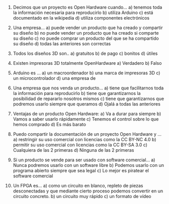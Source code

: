 1. Decimos que un proyecto es Open Hardware cuando...
a) tenemos toda la información necesaria para reproducirlo
b) utiliza Arduino
c) está documentado en la wikipedia
d) utiliza componentes electrónicos

1. Una empresa...
a) puede vender un producto que ha creado y compartir su diseño
b) no puede vender un producto que ha creado si comparte su diseño
c) no puede comprar un producto del que se ha compartido su diseño
d) todas las anteriores son correctas

1. Todos los diseños 3D son..
a) gratuitos
b) de pago
c) bonitos
d) útiles

1. Existen impresoras 3D totalmente OpenHardware
a) Verdadero
b) Falso

1. Arduino es ...
a) un macroordenador
b) una marca de impresoras 3D
c) un microcontrolador
d) una empresa de 

1. Una empresa que nos venda un producto...
a) tiene que facilitarnos toda la información para reproducirlo
b) tiene que garantizarnos la posibilidad de repararlo nosotros mismos
c) tiene que garantizarnos que podremos usarlo siempre que queramos
d) Ojalá a todas las anteriores

1. Ventajas de un producto Open Hardware:
a) Va a durar para siempre
b) Vamos a saber usarlo rápidamente
c) Tenemos el control sobre lo que hemos comprado
d) Es más barato

1. Puedo compartir la documentación de un proyecto Open Hardware y ...
a) restringir su uso comercial con licencias como la CC BY-NC 4.0
b) permitir su uso comercial con licencias como la CC BY-SA 3.0 
c) Cualquiera de las 2 primeras
d) Ninguna de las 2 primeras

1. Si un producto se vende para ser usado con software comercial...
a) Nunca podremos usarlo con un software libre
b) Podemos usarlo con un programa abierto siempre que sea legal
c) Lo mejor es piratear el software comercial

1. Un FPGA es...
a) como un circuito en blanco, repleto de piezas desconectadas y que mediante cierto proceso podemos convertir en un circuito concreto.
b) un circuito muy rápido
c) un formato de vídeo
